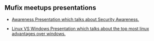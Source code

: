 ## Mufix meetups presentations


*  [Awareness Presentation which talks about Security Awareness.](https://github.com/iNightjar/MUFIX-Meetups-Presentations/blob/master/Awareness.pdf?raw=true)

*  [Linux VS Windows Presentation which talks about the top most linux advantages over windows.](https://github.com/iNightjar/MUFIX-Meetups-Presentations/blob/master/LinuxVSwindows.pdf?raw=true)